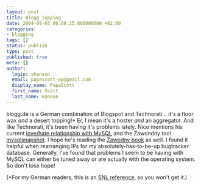 ```yaml
---
layout: post
title: Blogg Topping
date: 2004-08-03 06:08:25.000000000 +02:00
categories:
- blogging
tags: []
status: publish
type: post
published: true
meta: {}
author:
  login: shanson
  email: papascott-wp@gmail.com
  display_name: PapaScott
  first_name: Scott
  last_name: Hanson
---
```

<p>blogg.de is a German combination of Blogspot and Technorati... it's a floor wax <em>and</em> a desert topping!* Er, I mean it's a hoster <em>and</em> an aggregator. And like Technorati, it's been having it's problems lately. Nico mentions his current  <a href="http://lumma.de/eintrag.php?id=467" title="mysqlsnapshot [Lummaland]">love/hate relationship with MySQL</a> and the Zawondny tool <a href="http://jeremy.zawodny.com/mysql/mysqlsnapshot/">mysqlsnapshot</a>. I hope he's reading the <a href="http://www.amazon.com/exec/obidos/ASIN/0596003064" title="High Performance MySQL">Zawodny book</a> as well. I found it helpful when rearranging IPs for my absolutely-has-to-be-up bugtracker database. Generally, I've found that problems I seem to be having with MySQL can either be tuned away or are actually with the operating system. So don't lose hope!</p>
<p>(*For my German readers, this is an <a href="http://www.google.com/search?q=saturday+night+live+floor+wax+dessert+topping">SNL reference,</a> so you won't get it.)</p>
